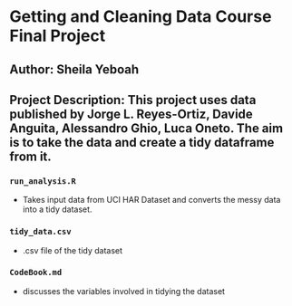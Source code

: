 # Getting and Cleaning Data Course Final Project

## Author: Sheila Yeboah

## Project Description: This project uses data published by Jorge L. Reyes-Ortiz, Davide Anguita, Alessandro Ghio, Luca Oneto. The aim is to take the data and create a tidy dataframe from it.


### `run_analysis.R`
-    Takes input data from UCI HAR Dataset and converts the messy data into a tidy dataset.

### `tidy_data.csv` 
- .csv file of the tidy dataset

### `CodeBook.md`
- discusses the variables involved in tidying the dataset
